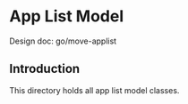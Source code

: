 # App List Model

Design doc: go/move-applist

## Introduction

This directory holds all app list model classes.
